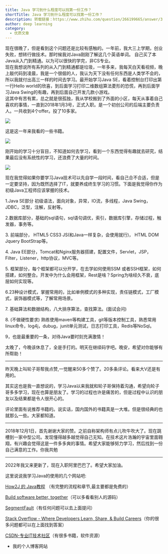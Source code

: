 ```yaml
---
title: Java 学习到什么程度可以找第一份工作？
shortTitle: Java 学习到什么程度可以找第一份工作？
description: 转载链接：https://www.zhihu.com/question/266199665/answer/306058540
author: deep learning
category:
  - 优质文章
---
```


现在很晚了，但是看到这个问题还是比较有感触的。一年前，我大三上学期，创业失败，想转行做技术。那时候我对Java刚刚了解这几个英语单词。 自己买了本Java从入门到精通。以为可以很快的学完，非CS专业。  
现在我想说所有系列的从入门到精通都是垃圾，一年多来，我每天白天看视频，晚上敲代码到凌晨，我是一个很倔的人，我认为天下没有任何东西是人类学不会的，所以我就付出高三一样的时间去学习。最开始学习Java SE，看着控制台打印出第一行Hello world的欣喜，到后面学习打印二维数组算法菱形的恐慌，再到后面学习Java Swing的有趣，再到后面自己开发几款小游戏。  
这其中有苦有累，总之就是很孤独，我从学校搬到了外面的小区，每天从事着自己喜欢的事情，一直到2018年1月3号，正式入职。是一个初创公司的后端主要负责人。一共收到4个offer。投了10多家。

![](https://pic3.zhimg.com/50/v2-a98b7176502aa77b4b4cdd6f6d0cdc3a_720w.jpg?source=1940ef5c)

  

这是这一年来我看的一些书籍。

![](https://pic2.zhimg.com/50/v2-229434bfc073bc81f03a83ef32252e2a_720w.jpg?source=1940ef5c)

刚开始的学习十分盲目，不知道如何去学习，看到一个东西觉得有趣就去研究，结果最后没有系统性的学习，还浪费了大量的时间。

![](https://pic2.zhimg.com/50/v2-0cc652d7c1ca6aa64a207745b0109007_720w.jpg?source=1940ef5c)

现在我觉得如果你要学习Java技术可以先自学一段时间，看自己合不合适，但是一定要坚持，因为既然选择了IT，就要养成终生学习的习惯。下面是我觉得你作为初级Java工程师应该掌握的技术。

1.Java SE部分 初级语法，面向对象，异常，IO流，多线程，Java Swing，JDBC，泛型，注解，反射等。

2.数据库部分，基础的sql语句，sql语句调优，索引，数据库引擎，存储过程，触发器，事务等。

3\. 前端部分， HTML5 CSS3 JS(和Java一样复杂，会使用就行)， HTML DOM Jquery BootStrap等。

4\. Java EE部分，Tomcat和Nginx服务器搭建，配置文件，Servlet，JSP，Filter，Listener，http协议，MVC等。

5\. 框架部分，每个框架都可以分开学，在去学如何使用SSM 或者SSH框架，如何搭建，如何整合。开发中为什么会用框架，Rest是啥？Spring为啥经久不衰，底层如何实现等。

6.23种设计模式，掌握常用的，比如单例模式的多种实现，责任链模式，工厂模式，装饰器模式等，了解常用场景。

7\. 基础算法和数据结构，八大排序算法，查找算法。(面试会问)

8\. (不做硬性要求) 熟练使用maven等构建工具，git等版本控制工具，熟悉常用linux命令，log4j，dubug，junit单元测试，日志打印工具，Redis等NoSql。

9，也是最重要的一条，对待Java要时刻充满激情！

太晚了，今晚该休息了，全是手打的。明天在继续码字吧。晚安，希望对你能够有所帮助！

  

* * *

昨天晚上叫轮子哥帮我点赞,一觉醒来50多个赞了。20多条评论。看来大V还是有用的。

其实这也是我一直想说的，学习Java以来我就和轮子哥保持着沟通，希望向轮子哥多多学习，现在也算是朋友了。学习的过程也许是痛苦的，但是过程中认识的朋友以及结果都是令人很开心的。

评论里面有说推荐书籍的。说实话，国内国外的书籍真是一大堆。但是很经典的也就那么一些。大家都知道。

* * *

2018年12月1日，首先谢谢大家的赞。之前自称架构师有点儿吹牛吹大了。现在跳槽到一家中型公司。发现懂得越多越觉得自己无知。在技术这片浩瀚的宇宙里面翱翔，有兴趣会觉得这是一件多多爽的事情。希望大家能够努力学习，然后找到一份自己满意的工作。你我共勉

* * *

2022年我又来更新了，现在入职阿里巴巴了。希望大家加油。

这里说说我学习Java的使用的几个网站吧:

[How2J 的 Java教程](https://link.zhihu.com/?target=http%3A//how2j.cn/%3Fp%3D17336) （有完整的流程和章节,最主要都是免费的）

[Build software better, together](https://link.zhihu.com/?target=https%3A//github.com/)（可以多看看别人的源码）

[SegmentFault](https://link.zhihu.com/?target=https%3A//segmentfault.com/)（有任何问题可以去上面提问）

[Stack Overflow - Where Developers Learn, Share, & Build Careers](https://link.zhihu.com/?target=https%3A//stackoverflow.com/)（你的很多问题都可以在上面找到答案）

[CSDN-专业IT技术社区](https://link.zhihu.com/?target=https%3A//www.csdn.net/)（有很多书籍，软件资源）

*   我的个人博客网站

[](https://link.zhihu.com/?target=https%3A//www.lanbandeng.com/)